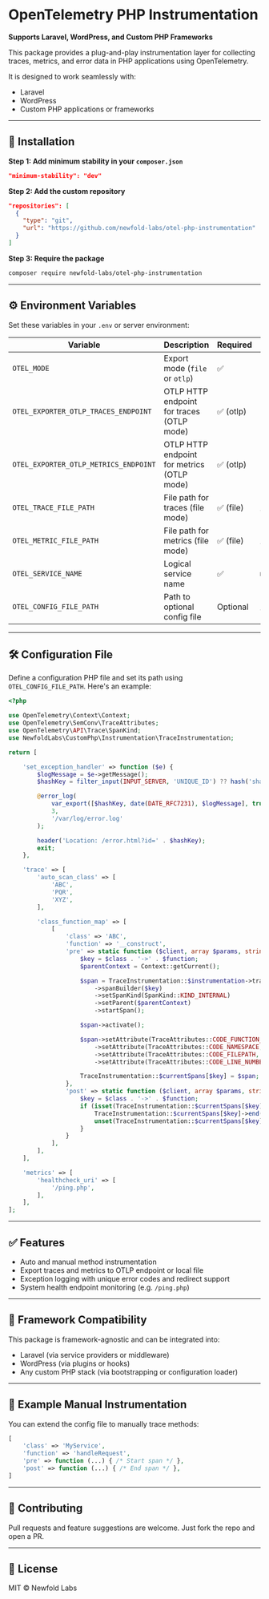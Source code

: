 # OpenTelemetry PHP Instrumentation
**Supports Laravel, WordPress, and Custom PHP Frameworks**

This package provides a plug-and-play instrumentation layer for collecting traces, metrics, and error data in PHP applications using OpenTelemetry.

It is designed to work seamlessly with:
- Laravel
- WordPress
- Custom PHP applications or frameworks

---

## 🚀 Installation

**Step 1: Add minimum stability in your `composer.json`**
```json
"minimum-stability": "dev"
```

**Step 2: Add the custom repository**
```json
"repositories": [
  {
    "type": "git",
    "url": "https://github.com/newfold-labs/otel-php-instrumentation"
  }
]
```

**Step 3: Require the package**
```bash
composer require newfold-labs/otel-php-instrumentation
```

---

## ⚙️ Environment Variables

Set these variables in your `.env` or server environment:

| Variable                                | Description                                      | Required   | Example                  |
|-----------------------------------------|--------------------------------------------------|------------|--------------------------|
| `OTEL_MODE`                             | Export mode (`file` or `otlp`)                   | ✅         | `file`                   |
| `OTEL_EXPORTER_OTLP_TRACES_ENDPOINT`    | OTLP HTTP endpoint for traces (OTLP mode)        | ✅ (otlp)  | `http://localhost:4318`  |
| `OTEL_EXPORTER_OTLP_METRICS_ENDPOINT`   | OTLP HTTP endpoint for metrics (OTLP mode)       | ✅ (otlp)  | `http://localhost:4318`  |
| `OTEL_TRACE_FILE_PATH`                  | File path for traces (file mode)                 | ✅ (file)  | `/tmp/trace.json`        |
| `OTEL_METRIC_FILE_PATH`                 | File path for metrics (file mode)                | ✅ (file)  | `/tmp/metric.json`       |
| `OTEL_SERVICE_NAME`                     | Logical service name                             | ✅         | `my-app`                 |
| `OTEL_CONFIG_FILE_PATH`                 | Path to optional config file                     | Optional   | `/path/to/config.php`    |

---

## 🛠️ Configuration File

Define a configuration PHP file and set its path using `OTEL_CONFIG_FILE_PATH`. Here's an example:

```php
<?php

use OpenTelemetry\Context\Context;
use OpenTelemetry\SemConv\TraceAttributes;
use OpenTelemetry\API\Trace\SpanKind;
use NewfoldLabs\CustomPhp\Instrumentation\TraceInstrumentation;

return [

    'set_exception_handler' => function ($e) {
        $logMessage = $e->getMessage();
        $hashKey = filter_input(INPUT_SERVER, 'UNIQUE_ID') ?? hash('sha256', session_id());

        @error_log(
            var_export([$hashKey, date(DATE_RFC7231), $logMessage], true) . PHP_EOL,
            3,
            '/var/log/error.log'
        );

        header('Location: /error.html?id=' . $hashKey);
        exit;
    },

    'trace' => [
        'auto_scan_class' => [
            'ABC',
            'PQR',
            'XYZ',
        ],

        'class_function_map' => [
            [
                'class' => 'ABC',
                'function' => '__construct',
                'pre' => static function ($client, array $params, string $class, string $function, ?string $filename, ?int $lineno) {
                    $key = $class . '->' . $function;
                    $parentContext = Context::getCurrent();

                    $span = TraceInstrumentation::$instrumentation->tracer()
                        ->spanBuilder($key)
                        ->setSpanKind(SpanKind::KIND_INTERNAL)
                        ->setParent($parentContext)
                        ->startSpan();

                    $span->activate();

                    $span->setAttribute(TraceAttributes::CODE_FUNCTION_NAME, $function)
                        ->setAttribute(TraceAttributes::CODE_NAMESPACE, $class)
                        ->setAttribute(TraceAttributes::CODE_FILEPATH, $filename)
                        ->setAttribute(TraceAttributes::CODE_LINE_NUMBER, $lineno);

                    TraceInstrumentation::$currentSpans[$key] = $span;
                },
                'post' => static function ($client, array $params, string $class, string $function) {
                    $key = $class . '->' . $function;
                    if (isset(TraceInstrumentation::$currentSpans[$key])) {
                        TraceInstrumentation::$currentSpans[$key]->end();
                        unset(TraceInstrumentation::$currentSpans[$key]);
                    }
                }
            ],
        ],
    ],

    'metrics' => [
        'healthcheck_uri' => [
            '/ping.php',
        ],
    ],
];
```

---

## ✅ Features

- Auto and manual method instrumentation  
- Export traces and metrics to OTLP endpoint or local file  
- Exception logging with unique error codes and redirect support  
- System health endpoint monitoring (e.g. `/ping.php`)

---

## 🧩 Framework Compatibility

This package is framework-agnostic and can be integrated into:

- Laravel (via service providers or middleware)  
- WordPress (via plugins or hooks)  
- Any custom PHP stack (via bootstrapping or configuration loader)

---

## 🧪 Example Manual Instrumentation

You can extend the config file to manually trace methods:

```php
[
    'class' => 'MyService',
    'function' => 'handleRequest',
    'pre' => function (...) { /* Start span */ },
    'post' => function (...) { /* End span */ },
]
```

---

## 🤝 Contributing

Pull requests and feature suggestions are welcome. Just fork the repo and open a PR.

---

## 📄 License

MIT © Newfold Labs
